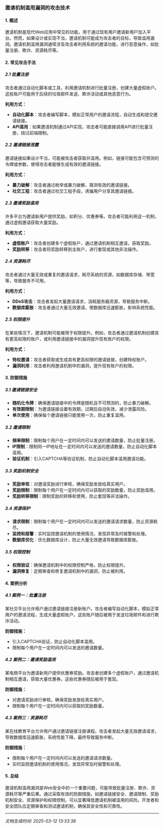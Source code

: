 ### 邀请机制滥用漏洞的攻击技术

#### 1. **概述**
邀请机制是现代Web应用中常见的功能，用于通过现有用户邀请新用户加入平台。然而，如果设计或实现不当，邀请机制可能成为攻击者的目标，导致滥用漏洞。邀请机制滥用漏洞通常涉及攻击者利用系统的邀请功能，进行恶意操作，如批量注册、欺诈、资源耗尽等。

#### 2. **常见攻击手法**

##### 2.1 **批量注册**
攻击者通过自动化脚本或工具，利用邀请机制进行批量注册，创建大量虚假账户。这些账户可能用于后续的垃圾邮件发送、欺诈活动或其他恶意行为。

**利用方式：**
- **自动化脚本**：攻击者编写脚本，模拟正常用户的邀请流程，自动生成和提交邀请链接。
- **API滥用**：如果邀请机制通过API实现，攻击者可能直接调用API进行批量注册，绕过前端限制。

##### 2.2 **邀请链接泄露**
邀请链接如果设计不当，可能被攻击者获取并滥用。例如，链接可能包含可预测的令牌或参数，使得攻击者能够生成有效的邀请链接。

**利用方式：**
- **暴力破解**：攻击者通过枚举或暴力破解，猜测有效的邀请链接。
- **社交工程**：攻击者通过社交工程手段，诱骗用户分享其邀请链接。

##### 2.3 **邀请奖励滥用**
许多平台为邀请新用户提供奖励，如积分、优惠券等。攻击者可能利用这一机制，通过虚假邀请获取大量奖励。

**利用方式：**
- **虚假账户**：攻击者创建多个虚假账户，通过邀请机制相互邀请，获取奖励。
- **奖励转移**：攻击者将奖励转移到主账户，进行套现或其他非法操作。

##### 2.4 **资源耗尽**
攻击者通过大量无效或重复的邀请请求，耗尽系统的资源，如数据库存储、带宽等，导致服务不可用。

**利用方式：**
- **DDoS攻击**：攻击者发起大量邀请请求，消耗服务器资源，导致服务中断。
- **数据库膨胀**：攻击者通过大量无效邀请，使数据库迅速膨胀，影响系统性能。

##### 2.5 **权限提升**
在某些情况下，邀请机制可能被用于权限提升。例如，攻击者通过邀请机制创建具有更高权限的账户，或利用邀请链接中的漏洞提升现有账户的权限。

**利用方式：**
- **特权邀请**：攻击者获取或生成具有更高权限的邀请链接，创建特权账户。
- **漏洞利用**：攻击者利用邀请机制中的漏洞，提升现有账户的权限。

#### 3. **防御措施**

##### 3.1 **邀请链接安全**
- **随机化令牌**：确保邀请链接中的令牌是随机且不可预测的，防止暴力破解。
- **有效期限制**：为邀请链接设置有效期，过期后自动失效，减少泄露风险。
- **单次使用**：确保每个邀请链接只能使用一次，防止重复滥用。

##### 3.2 **邀请限制**
- **频率限制**：限制每个用户在一定时间内可以发送的邀请数量，防止批量注册。
- **IP限制**：限制同一IP地址在一定时间内可以发送的邀请数量，防止自动化脚本滥用。
- **验证机制**：引入CAPTCHA等验证机制，防止自动化脚本滥用邀请功能。

##### 3.3 **奖励机制安全**
- **奖励审核**：对邀请奖励进行审核，确保奖励发放给真实用户。
- **奖励限制**：限制每个用户在一定时间内可以获取的奖励数量，防止奖励滥用。
- **奖励转移限制**：限制奖励的转移和使用，防止套现等非法操作。

##### 3.4 **资源保护**
- **请求限制**：限制每个用户在一定时间内可以发送的邀请请求数量，防止资源耗尽。
- **监控和报警**：实时监控邀请机制的使用情况，发现异常及时报警和处理。
- **数据库优化**：优化数据库设计，防止大量无效邀请导致数据库膨胀。

##### 3.5 **权限控制**
- **权限验证**：确保邀请机制中的权限控制严格，防止权限提升。
- **漏洞修复**：定期审查和修复邀请机制中的漏洞，防止被利用。

#### 4. **案例分析**

##### 4.1 **案例一：批量注册**
某社交平台允许用户通过邀请链接注册新账户。攻击者编写自动化脚本，模拟正常用户的邀请流程，生成大量虚假账户。这些账户随后被用于发送垃圾邮件和进行欺诈活动。

**防御措施：**
- 引入CAPTCHA验证，防止自动化脚本滥用。
- 限制每个用户在一定时间内可以发送的邀请数量。

##### 4.2 **案例二：邀请奖励滥用**
某电商平台为邀请新用户提供优惠券奖励。攻击者创建多个虚假账户，通过邀请机制相互邀请，获取大量优惠券。这些优惠券随后被用于套现。

**防御措施：**
- 对邀请奖励进行审核，确保奖励发放给真实用户。
- 限制每个用户在一定时间内可以获取的奖励数量。

##### 4.3 **案例三：资源耗尽**
某在线教育平台允许用户通过邀请链接注册课程。攻击者发起大量无效邀请请求，导致数据库迅速膨胀，系统性能下降，最终导致服务中断。

**防御措施：**
- 限制每个用户在一定时间内可以发送的邀请请求数量。
- 实时监控邀请机制的使用情况，发现异常及时报警和处理。

#### 5. **总结**
邀请机制滥用漏洞是Web安全中的一个重要问题，可能导致批量注册、欺诈、资源耗尽等严重后果。通过采取有效的防御措施，如邀请链接安全、邀请限制、奖励机制安全、资源保护和权限控制，可以显著降低邀请机制被滥用的风险。开发者和安全团队应定期审查和测试邀请机制，确保其安全性和可靠性。

---

*文档生成时间: 2025-03-12 13:33:38*



















